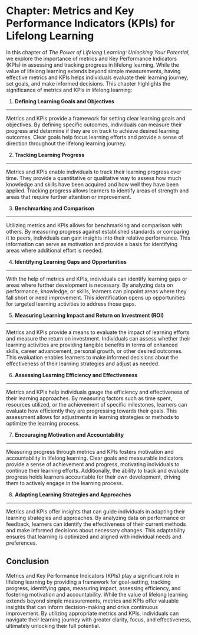 Chapter: Metrics and Key Performance Indicators (KPIs) for Lifelong Learning
============================================================================

In this chapter of *The Power of Lifelong Learning: Unlocking Your Potential*, we explore the importance of metrics and Key Performance Indicators (KPIs) in assessing and tracking progress in lifelong learning. While the value of lifelong learning extends beyond simple measurements, having effective metrics and KPIs helps individuals evaluate their learning journey, set goals, and make informed decisions. This chapter highlights the significance of metrics and KPIs in lifelong learning:

1. **Defining Learning Goals and Objectives**
---------------------------------------------

Metrics and KPIs provide a framework for setting clear learning goals and objectives. By defining specific outcomes, individuals can measure their progress and determine if they are on track to achieve desired learning outcomes. Clear goals help focus learning efforts and provide a sense of direction throughout the lifelong learning journey.

2. **Tracking Learning Progress**
---------------------------------

Metrics and KPIs enable individuals to track their learning progress over time. They provide a quantitative or qualitative way to assess how much knowledge and skills have been acquired and how well they have been applied. Tracking progress allows learners to identify areas of strength and areas that require further attention or improvement.

3. **Benchmarking and Comparison**
----------------------------------

Utilizing metrics and KPIs allows for benchmarking and comparison with others. By measuring progress against established standards or comparing it to peers, individuals can gain insights into their relative performance. This information can serve as motivation and provide a basis for identifying areas where additional effort is needed.

4. **Identifying Learning Gaps and Opportunities**
--------------------------------------------------

With the help of metrics and KPIs, individuals can identify learning gaps or areas where further development is necessary. By analyzing data on performance, knowledge, or skills, learners can pinpoint areas where they fall short or need improvement. This identification opens up opportunities for targeted learning activities to address those gaps.

5. **Measuring Learning Impact and Return on Investment (ROI)**
---------------------------------------------------------------

Metrics and KPIs provide a means to evaluate the impact of learning efforts and measure the return on investment. Individuals can assess whether their learning activities are providing tangible benefits in terms of enhanced skills, career advancement, personal growth, or other desired outcomes. This evaluation enables learners to make informed decisions about the effectiveness of their learning strategies and adjust as needed.

6. **Assessing Learning Efficiency and Effectiveness**
------------------------------------------------------

Metrics and KPIs help individuals gauge the efficiency and effectiveness of their learning approaches. By measuring factors such as time spent, resources utilized, or the achievement of specific milestones, learners can evaluate how efficiently they are progressing towards their goals. This assessment allows for adjustments in learning strategies or methods to optimize the learning process.

7. **Encouraging Motivation and Accountability**
------------------------------------------------

Measuring progress through metrics and KPIs fosters motivation and accountability in lifelong learning. Clear goals and measurable indicators provide a sense of achievement and progress, motivating individuals to continue their learning efforts. Additionally, the ability to track and evaluate progress holds learners accountable for their own development, driving them to actively engage in the learning process.

8. **Adapting Learning Strategies and Approaches**
--------------------------------------------------

Metrics and KPIs offer insights that can guide individuals in adapting their learning strategies and approaches. By analyzing data on performance or feedback, learners can identify the effectiveness of their current methods and make informed decisions about necessary changes. This adaptability ensures that learning is optimized and aligned with individual needs and preferences.

Conclusion
----------

Metrics and Key Performance Indicators (KPIs) play a significant role in lifelong learning by providing a framework for goal-setting, tracking progress, identifying gaps, measuring impact, assessing efficiency, and fostering motivation and accountability. While the value of lifelong learning extends beyond simple measurements, metrics and KPIs offer valuable insights that can inform decision-making and drive continuous improvement. By utilizing appropriate metrics and KPIs, individuals can navigate their learning journey with greater clarity, focus, and effectiveness, ultimately unlocking their full potential.
